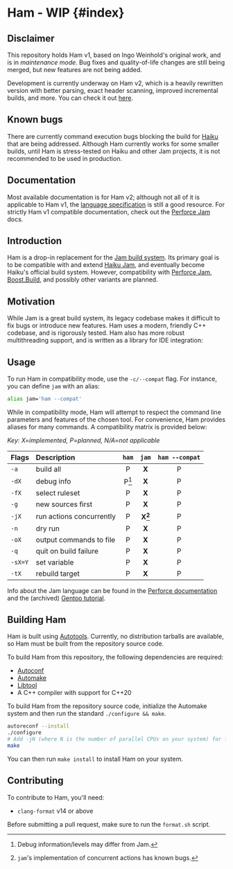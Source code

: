 # Ham - WIP {#index}

## Disclaimer
This repository holds Ham v1, based on Ingo Weinhold's original work, and is in _maintenance mode_. Bug fixes and quality-of-life changes are still being merged, but new features are not being added.

Development is currently underway on Ham v2, which is a heavily rewritten version with better parsing, exact header scanning, improved incremental builds, and more. You can check it out [here](https://sr.ht/~dominicm/ham/).

## Known bugs
There are currently command execution bugs blocking the build for [Haiku](https://www.haiku-os.org/) that are being addressed. Although Ham currently works for some smaller builds, until Ham is stress-tested on Haiku and other Jam projects, it is not recommended to be used in production.

## Documentation
Most available documentation is for Ham v2; although not all of it is applicable to Ham v1, the [language specification](https://man.sr.ht/~dominicm/ham/language-specification.md) is still a good resource. For strictly Ham v1 compatible documentation, check out the [Perforce Jam](https://swarm.workshop.perforce.com/view/guest/perforce_software/jam/src/Jam.html) docs.

## Introduction
Ham is a drop-in replacement for the [Jam build system](https://swarm.workshop.perforce.com/view/guest/perforce_software/jam/src/Jam.html). Its primary goal is to be compatible with and extend [Haiku Jam](https://git.haiku-os.org/buildtools/tree/jam), and eventually become Haiku's official build system. However, compatibility with [Perforce Jam](https://swarm.workshop.perforce.com/view/guest/perforce_software/jam/src/Jam.html), [Boost.Build](https://www.boost.org/build), and possibly other variants are planned.

## Motivation
While Jam is a great build system, its legacy codebase makes it difficult to fix bugs or introduce new features. Ham uses a modern, friendly C++ codebase, and is rigorously tested. Ham also has more robust multithreading support, and is written as a library for IDE integration:

## Usage
To run Ham in compatibility mode, use the `-c/--compat` flag. For instance, you can define `jam` with an alias:

```sh
alias jam='ham --compat'
```

While in compatibility mode, Ham will attempt to respect the command line parameters and features of the chosen tool. For convenience, Ham provides aliases for many commands. A compatibility matrix is provided below:

*Key: X=implemented, P=planned, N/A=not applicable*

| Flags                | Description                    | `ham` | `jam`     | `ham --compat` |
|:---------------------|:-------------------------------|:-----:|:---------:|:--------------:|
| `-a`                 | build all                      | P     | **X**     | P              |
| `-dX`                | debug info                     | P[^1] | **X**     | P              |
| `-fX`                | select ruleset                 | P     | **X**     | P              |
| `-g`                 | new sources first              | P     | **X**     | P              |
| `-jX`                | run actions concurrently       | P     | **X[^2]** | P              |
| `-n`                 | dry run                        | P     | **X**     | P              |
| `-oX`                | output commands to file        | P     | **X**     | P              |
| `-q`                 | quit on build failure          | P     | **X**     | P              |
| `-sX=Y`              | set variable                   | P     | **X**     | P              |
| `-tX`                | rebuild target                 | P     | **X**     | P              |

Info about the Jam language can be found in the [Perforce documentation](https://swarm.workshop.perforce.com/view/guest/perforce_software/jam/src/Jam.html) and the (archived) [Gentoo tutorial](https://web.archive.org/web/20160304233139/http://geoz.co.nz/jamdoc/jam-guide.html). 

## Building Ham
Ham is built using [Autotools](https://www.gnu.org/software/automake/manual/html_node/Autotools-Introduction.html). Currently, no distribution tarballs are available, so Ham must be built from the repository source code.

To build Ham from this repository, the following dependencies are required:

- [Autoconf](https://www.gnu.org/software/autoconf/)
- [Automake](https://www.gnu.org/software/automake/)
- [Libtool](https://www.gnu.org/software/libtool/)
- A C++ compiler with support for C++20

To build Ham from the repository source code, initialize the Automake system and then run the standard `./configure && make`.

```sh
autoreconf --install
./configure
# Add -jN (where N is the number of parallel CPUs on your system) for faster builds
make
```

You can then run `make install` to install Ham on your system.

## Contributing
To contribute to Ham, you'll need:
- `clang-format` v14 or above

Before submitting a pull request, make sure to run the `format.sh` script.

[^1]: Debug information/levels may differ from Jam.
[^2]: `jam`'s implementation of concurrent actions has known bugs.
